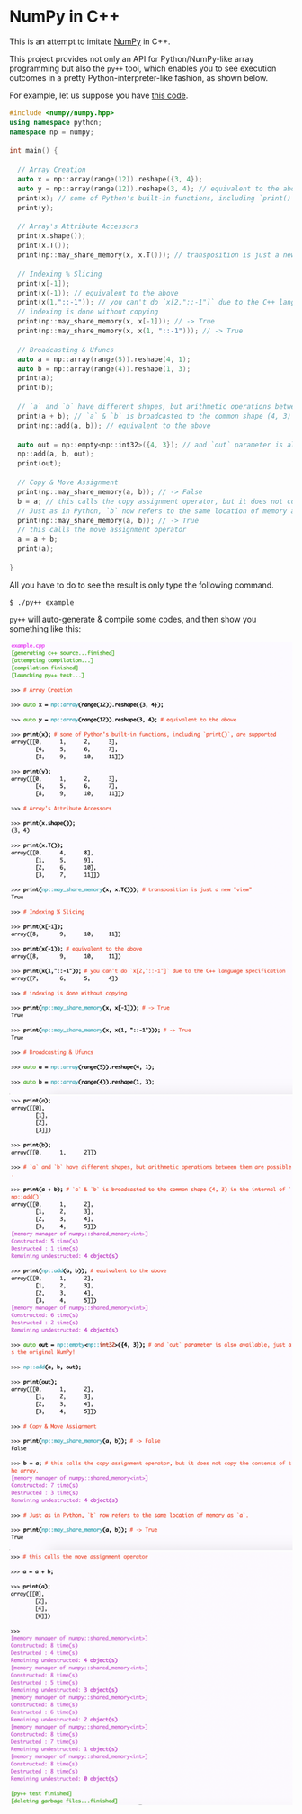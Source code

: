 # NumPy in C++

This is an attempt to imitate [NumPy](https://numpy.org/) in C++.

This project provides not only an API for Python/NumPy-like array programming but also the `py++` tool, which enables you to see execution outcomes in a pretty Python-interpreter-like fashion, as shown below.

For example, let us suppose you have [this code](https://github.com/RyotaUshio/numpy/blob/main/test/example.cpp).

```c++
#include <numpy/numpy.hpp>
using namespace python;
namespace np = numpy;

int main() {
  
  // Array Creation
  auto x = np::array(range(12)).reshape({3, 4});
  auto y = np::array(range(12)).reshape(3, 4); // equivalent to the above
  print(x); // some of Python's built-in functions, including `print()`, are supported
  print(y);

  // Array's Attribute Accessors
  print(x.shape());
  print(x.T());
  print(np::may_share_memory(x, x.T())); // transposition is just a new "view"
  
  // Indexing % Slicing
  print(x[-1]);
  print(x(-1)); // equivalent to the above
  print(x(1,"::-1")); // you can't do `x[2,"::-1"]` due to the C++ language specification
  // indexing is done without copying
  print(np::may_share_memory(x, x[-1])); // -> True
  print(np::may_share_memory(x, x(1, "::-1"))); // -> True

  // Broadcasting & Ufuncs
  auto a = np::array(range(5)).reshape(4, 1);
  auto b = np::array(range(4)).reshape(1, 3);
  print(a);
  print(b);

  // `a` and `b` have different shapes, but arithmetic operations between them are possible.
  print(a + b); // `a` & `b` is broadcasted to the common shape (4, 3) in the internal of `np::add()`
  print(np::add(a, b)); // equivalent to the above

  auto out = np::empty<np::int32>({4, 3}); // and `out` parameter is also available, just as the original NumPy!
  np::add(a, b, out);
  print(out);

  // Copy & Move Assignment
  print(np::may_share_memory(a, b)); // -> False
  b = a; // this calls the copy assignment operator, but it does not copy the contents of the array.
  // Just as in Python, `b` now refers to the same location of memory as `a`.
  print(np::may_share_memory(a, b)); // -> True
  // this calls the move assignment operator
  a = a + b;
  print(a);
  
}
```

All you have to do to see the result is only type the following command.
```
$ ./py++ example
```
`py++` will auto-generate & compile some codes, and then show you something like this:

![](https://github.com/RyotaUshio/numpy/blob/main/fig/py++1.png?raw=true)
![](https://github.com/RyotaUshio/numpy/blob/main/fig/py++2.png?raw=true)
![](https://github.com/RyotaUshio/numpy/blob/main/fig/py++3.png?raw=true)

